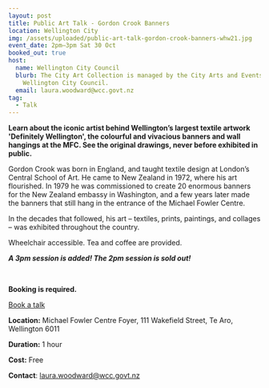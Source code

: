 ```yaml
---
layout: post
title: Public Art Talk - Gordon Crook Banners
location: Wellington City
img: /assets/uploaded/public-art-talk-gordon-crook-banners-whw21.jpg
event_date: 2pm–3pm Sat 30 Oct
booked_out: true
host:
  name: Wellington City Council
  blurb: The City Art Collection is managed by the City Arts and Events Team at
    Wellington City Council.
  email: laura.woodward@wcc.govt.nz
tag:
  - Talk
---
```

**Learn about the iconic artist behind Wellington’s largest textile artwork 'Definitely Wellington', the colourful and vivacious banners and wall hangings at the MFC. See the original drawings, never before exhibited in public.** 

Gordon Crook was born in England, and taught textile design at London’s Central School of Art. He came to New Zealand in 1972, where his art flourished. In 1979 he was commissioned to create 20 enormous banners for the New Zealand embassy in Washington, and a few years later made the banners that still hang in the entrance of the Michael Fowler Centre. 

In the decades that followed, his art – textiles, prints, paintings, and collages – was exhibited throughout the country.

Wheelchair accessible. Tea and coffee are provided.

***A 3pm session is added! The 2pm session is sold out!***

<br>

**Booking is required.**

<a href="https://www.eventfinda.co.nz/2021/gordon-crook-banners-public-art-talk/wellington" class="button">Book a talk</a>

**Location:** Michael Fowler Centre Foyer, 111 Wakefield Street, Te Aro, Wellington 6011

**Duration:** 1 hour

**Cost:** Free

**Contact**: [laura.woodward@wcc.govt.nz](mailto:laura.woodward@wcc.govt.nz)